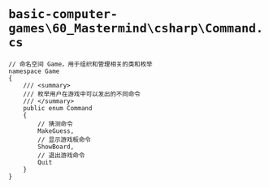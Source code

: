 # `basic-computer-games\60_Mastermind\csharp\Command.cs`

```
// 命名空间 Game，用于组织和管理相关的类和枚举
namespace Game
{
    /// <summary>
    /// 枚举用户在游戏中可以发出的不同命令
    /// </summary>
    public enum Command
    {
        // 猜测命令
        MakeGuess,
        // 显示游戏板命令
        ShowBoard,
        // 退出游戏命令
        Quit
    }
}
```